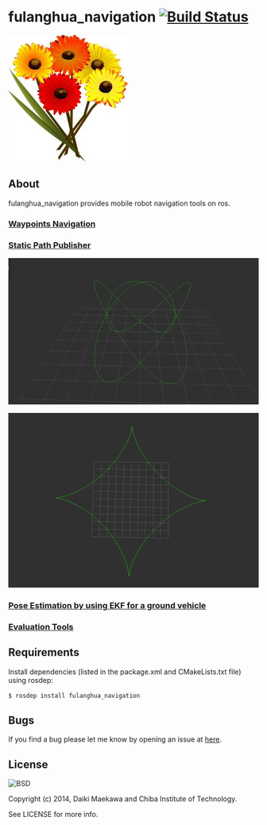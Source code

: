 # fulanghua_navigation [![Build Status](https://travis-ci.org/open-rdc/fulanghua_navigation.svg?branch=indigo-devel)](https://travis-ci.org/open-rdc/fulanghua_navigation)

![](docs/fulanghua_icon.jpg)

## About

fulanghua_navigation provides mobile robot navigation tools on ros.

### [Waypoints Navigation](fulanghua_waypoints_nav/)

### [Static Path Publisher](fulanghua_static_path_publisher/)

![](docs/lissajous_curve.png)

![](docs/astroid_curve.png)

### [Pose Estimation by using EKF for a ground vehicle](fulanghua_ekf_2d/)

### [Evaluation Tools](fulanghua_evaluator/)

## Requirements

Install dependencies (listed in the package.xml and CMakeLists.txt file) using rosdep:

```sh
$ rosdep install fulanghua_navigation
```

## Bugs

If you find a bug please let me know by opening an issue at [here](https://github.com/DaikiMaekawa/fulanghua_navigation/issues).

## License 

![BSD](http://img.shields.io/badge/license-BSD-green.svg)

Copyright (c) 2014, Daiki Maekawa and Chiba Institute of Technology.

See LICENSE for more info.
